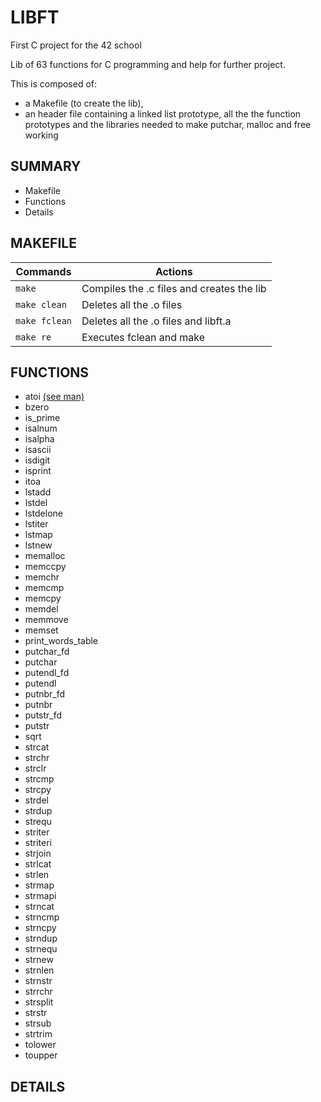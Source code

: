 # LIBFT

First C project for the 42 school

Lib of 63 functions for C programming and help for further project.

This is composed of:
- a Makefile (to create the lib),
- an header file  containing a linked list prototype, all the the function prototypes and the libraries needed to make putchar, malloc and free working

## SUMMARY

- Makefile
- Functions
- Details

## MAKEFILE

| Commands        | Actions                                   |
| --------------- | ----------------------------------------- |
| `make`          | Compiles the .c files and creates the lib |
| `make clean`    | Deletes all the .o files                  |
| `make fclean`   | Deletes all the .o files and libft.a      |
| `make re`       | Executes fclean and make                  |

## FUNCTIONS

- atoi [(see man)](https://linux.die.net/man/3/atoi)
- bzero 
- is_prime
- isalnum
- isalpha
- isascii
- isdigit
- isprint
- itoa
- lstadd
- lstdel
- lstdelone
- lstiter
- lstmap
- lstnew
- memalloc
- memccpy
- memchr
- memcmp
- memcpy
- memdel
- memmove
- memset
- print_words_table
- putchar_fd
- putchar
- putendl_fd
- putendl
- putnbr_fd
- putnbr
- putstr_fd
- putstr
- sqrt
- strcat
- strchr
- strclr
- strcmp
- strcpy
- strdel
- strdup
- strequ
- striter
- striteri
- strjoin
- strlcat
- strlen
- strmap
- strmapi
- strncat
- strncmp
- strncpy
- strndup
- strnequ
- strnew
- strnlen
- strnstr
- strrchr
- strsplit
- strstr
- strsub
- strtrim
- tolower
- toupper


## DETAILS